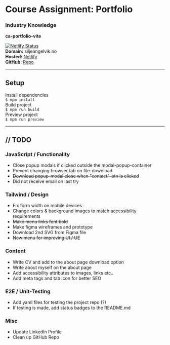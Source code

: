 # Course Assignment: Portfolio
### Industry Knowledge 
 
**ca-portfolio-vite**
 
[![Netlify Status](https://api.netlify.com/api/v1/badges/736e8330-8d8b-4552-ad73-53872f7f6240/deploy-status)](https://app.netlify.com/sites/siljeangelvik/deploys)  
**Domain:** siljeangelvik.no  
**Hosted:** [Netlify](https://siljeangelvik.no/)  
**GitHub:** [Repo](https://github.com/siljeangelvik/ca-portfolio-vite)

---

## Setup
Install dependencies  
`$ npm install`  
Build project  
`$ npm run build`  
Preview project    
`$ npm run preview`  

---

## // TODO
### JavaScript / Functionality
* Close popup modals if clicked outside the modal-popup-container
* Prevent changing browser tab on file-download
* ~~Download popup-modal close when "contact"-btn is clicked~~
* Did not receive email on last try

### Tailwind / Design
* Fix form width on mobile devices
* Change colors & background images to match accessibility requirements
* ~~Make menu links font bold~~
* Make figma wireframes and prototype
* Download 2nd SVG from Figma file
* ~~New menu for improving UI / UE~~

### Content
* Write CV and add to the about page download option
* Write about myself on the about page
* Add accessibility attributes to images, links etc..
* Add meta tags and tab icon for better SEO

### E2E / Unit-Testing
* Add yaml files for testing the project repo (?)
* If testing is made, add status badges to the README.md

### Misc
* Update LinkedIn Profile
* Clean up GitHub Repo